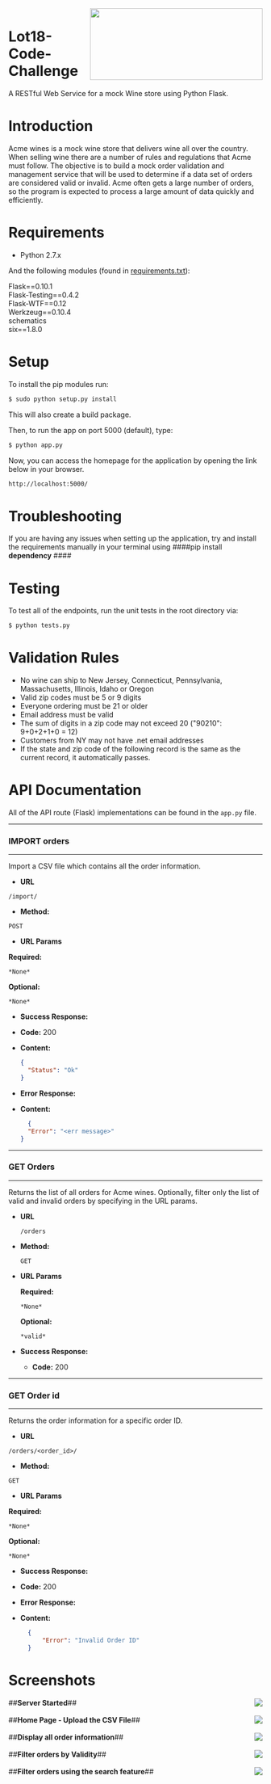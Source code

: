 <img src = "http://avis-vin.lefigaro.fr/var/img/91/22681-650x330-logo-lot18-noir-sur-fond-blanc-ok.jpg" align = "right" height="142" width="342">

# Lot18-Code-Challenge
A RESTful Web Service for a mock Wine store using Python Flask.

Introduction
=======

Acme wines is a mock wine store that delivers wine all over the country. When selling wine there are a number of rules and regulations that Acme must follow. The objective is to build a mock order validation and management service that will be used to determine if a data set of orders are considered valid or invalid. Acme often gets a large number of orders, so the program is expected to process a large amount of data quickly and efficiently.


Requirements
=======

* Python 2.7.x 

And the following modules (found in [requirements.txt](https://github.com/vinothkumar6692/Lot18-Code-Challenge/blob/master/requirements.txt)):

  Flask==0.10.1<br>
  Flask-Testing==0.4.2<br>
  Flask-WTF==0.12<br>
  Werkzeug==0.10.4<br>
  schematics<br>
  six==1.8.0<br>


Setup
=======

To install the pip modules run:

```bash
$ sudo python setup.py install
```
This will also create a build package.

Then, to run the app on port 5000 (default), type:

```bash
$ python app.py
```

Now, you can access the homepage for the application by opening the link below in your browser. 
```bash
http://localhost:5000/
```

Troubleshooting
=======

If you are having any issues when setting up the application, try and install the requirements manually in your terminal using ####pip install **dependency** ####


Testing
=======

To test all of the endpoints, run the unit tests in the root directory via:

```bash
$ python tests.py
```

Validation Rules
=======

* No wine can ship to New Jersey, Connecticut, Pennsylvania, Massachusetts, Illinois, Idaho or Oregon
*  Valid zip codes must be 5 or 9 digits
* Everyone ordering must be 21 or older
*  Email address must be valid
* The sum of digits in a zip code may not exceed 20 ("90210": 9+0+2+1+0 = 12)
* Customers from NY may not have .net email addresses
* If the state and zip code of the following record is the same as the current record, it automatically passes.

API Documentation
=======

All of the API route (Flask) implementations can be found in the `app.py` file.

---
### IMPORT orders
---

Import a CSV file which contains all the order information.

* **URL**

`/import/`

* **Method:**

`POST`

*  **URL Params**

**Required:**

 `*None*`

**Optional:**

 `*None*`

* **Success Response:**

* **Code:** 200 <br />

* **Content:**
  
  ```json
  {
    "Status": "Ok"
  }
  ``` 

* **Error Response:**

* **Content:**

  ```json
    {
    "Error": "<err message>"
  }
  ``` 


---
### GET Orders
---

Returns the list of all orders for Acme wines. Optionally, filter only the list of valid and invalid orders by specifying in the URL params.

* **URL**

  `/orders`

* **Method:**
  
  `GET`
  
*  **URL Params**

   **Required:**
 
     `*None*`

   **Optional:**
 
     `*valid*`

* **Success Response:**

  * **Code:** 200 <br />


---
### GET Order id
---

Returns the order information for a specific order ID.

* **URL**

`/orders/<order_id>/`

* **Method:**

`GET`

*  **URL Params**

**Required:**

 `*None*`
 

**Optional:**

 `*None*`

* **Success Response:**

* **Code:** 200 <br />

* **Error Response:**

* **Content:**

  ```json
  	{
		"Error": "Invalid Order ID"
	}
  ``` 


Screenshots
=======

##**Server Started**##
<img src = "https://s11.postimg.org/s1vuqsa5v/Screen_Shot_2016_09_07_at_12_52_23_AM.png" align = "right">
<br><br>
##**Home Page -  Upload the CSV File**##
<img src = "https://s13.postimg.org/3le3s866v/Screen_Shot_2016_09_07_at_12_53_29_AM.png" align = "right">
<br><br>
##**Display all order information**##
<img src = "https://s13.postimg.org/lc8v8eqcn/Screen_Shot_2016_09_07_at_12_53_40_AM.png" align = "right">
<br><br>
##**Filter orders by Validity**##
<img src = "https://s17.postimg.org/4tmv9vrnj/Screen_Shot_2016_09_07_at_12_54_21_AM.png" align = "right">
<br><br>
##**Filter orders using the search feature**##
<img src = "https://s17.postimg.org/3zuewjib3/Screen_Shot_2016_09_07_at_12_54_35_AM.png" align = "right">


